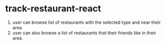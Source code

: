 # track-restaurant-react

1. user can browse list of restaurants with the selected type and near their area.
2. user can also browse a list of restaurants that their friends like in their area.